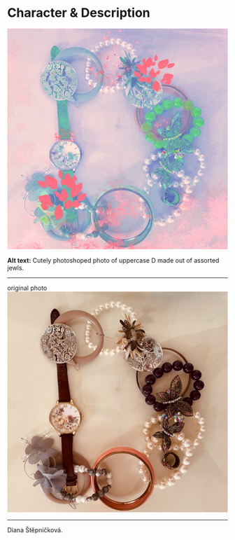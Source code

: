 # Character & Description

![Cutely photoshoped photo of uppercase D made out of assorted jewls.](img/letter-d.jpg)

**Alt text:** Cutely photoshoped photo of uppercase D made out of assorted jewls.

- - -

original photo
![Photo of uppercase D made out of assorted jewls.](img/original.jpg)

- - -

Diana Štěpničková. 
